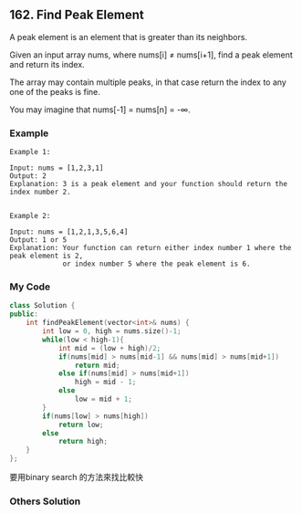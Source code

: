 ## 162. Find Peak Element

A peak element is an element that is greater than its neighbors.

Given an input array nums, where nums[i] ≠ nums[i+1], find a peak element and return its index.

The array may contain multiple peaks, in that case return the index to any one of the peaks is fine.

You may imagine that nums[-1] = nums[n] = -∞.

### Example
```
Example 1:

Input: nums = [1,2,3,1]
Output: 2
Explanation: 3 is a peak element and your function should return the index number 2.


Example 2:

Input: nums = [1,2,1,3,5,6,4]
Output: 1 or 5 
Explanation: Your function can return either index number 1 where the peak element is 2, 
             or index number 5 where the peak element is 6.
```

### My Code
```c++
class Solution {
public:
    int findPeakElement(vector<int>& nums) {
        int low = 0, high = nums.size()-1;
        while(low < high-1){
            int mid = (low + high)/2;
            if(nums[mid] > nums[mid-1] && nums[mid] > nums[mid+1])
                return mid;
            else if(nums[mid] > nums[mid+1])
                high = mid - 1;
            else
                low = mid + 1;
        }
        if(nums[low] > nums[high])
            return low;
        else
            return high;
    }
};
```
要用binary search 的方法來找比較快


### Others Solution
```c++
```

